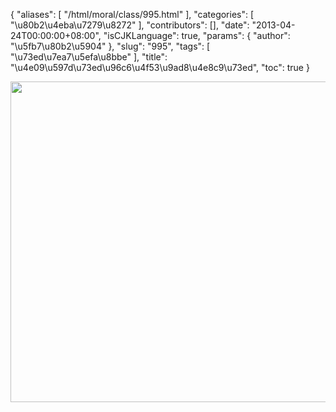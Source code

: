 {
    "aliases": [
        "/html/moral/class/995.html"
    ],
    "categories": [
        "\u80b2\u4eba\u7279\u8272"
    ],
    "contributors": [],
    "date": "2013-04-24T00:00:00+08:00",
    "isCJKLanguage": true,
    "params": {
        "author": "\u5fb7\u80b2\u5904"
    },
    "slug": "995",
    "tags": [
        "\u73ed\u7ea7\u5efa\u8bbe"
    ],
    "title": "\u4e09\u597d\u73ed\u96c6\u4f53\u9ad8\u4e8c9\u73ed",
    "toc": true
}

<img
    src="https://cdn.tfls.online/mirror/full/3c6152d5fef5faf9841c134a9a68e496ff3dcfc9.jpg"
    style="display:block;margin-left:auto;margin-right:auto;"
    decoding="async"
    fetchpriority="auto"
    loading="lazy"
    height="513"
    width="720"
/>
